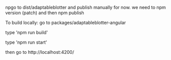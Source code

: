 npgo to dist/adaptableblotter and publish manually for now.
we need to npm version (patch)
and then npm publish


To build locally:
go to packages/adaptableblotter-angular

type 'npm run build'

type 'npm run start'

then go to http://localhost:4200/

